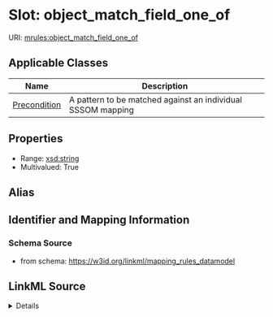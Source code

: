 # Slot: object_match_field_one_of

URI: [mrules:object_match_field_one_of](https://w3id.org/linkml/mapping_rules_datamodel/object_match_field_one_of)



<!-- no inheritance hierarchy -->




## Applicable Classes

| Name | Description |
| --- | --- |
[Precondition](Precondition.md) | A pattern to be matched against an individual SSSOM mapping






## Properties

* Range: [xsd:string](http://www.w3.org/2001/XMLSchema#string)
* Multivalued: True







## Alias




## Identifier and Mapping Information







### Schema Source


* from schema: https://w3id.org/linkml/mapping_rules_datamodel




## LinkML Source

<details>
```yaml
name: object_match_field_one_of
from_schema: https://w3id.org/linkml/mapping_rules_datamodel
rank: 1000
multivalued: true
alias: object_match_field_one_of
owner: Precondition
domain_of:
- Precondition
range: string

```
</details>